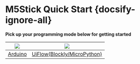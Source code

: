 # M5Stick Quick Start {docsify-ignore-all}

**Pick up your programming mode below for getting started**

<img src="assets/img/getting_started_pics/arduino_logo.png"> | <img src="assets/img/getting_started_pics/blockly_and_micropython.png">
---|---
[Arduino](en/quick_start/m5stick/m5stick_quick_start_with_arduino) | [UiFlow(Blockly/MicroPython)](en/quick_start/m5stick/m5stick_quick_start_with_uiflow)



<!-- <img src="assets/img/macos-logo.png"> | <img src="assets/img/windows-logo.png"> | <img src="assets/img/getting_started_pics/blockly_and_micropython.png"> -->
<!-- ---|---|--- -->
<!-- [MacOS](en/quick_start/m5stick/m5stick_quick_start_with_arduino) | [Windows](en/quick_start/m5stick/m5stack_core_get_started_Arduino_Windows) | [UiFlow(Blockly/MicroPython)](en/quick_start/m5stick/m5stick_quick_start_with_uiflow) -->
